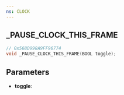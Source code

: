 ```yaml
---
ns: CLOCK
---
```

## _PAUSE_CLOCK_THIS_FRAME

```c
// 0x568D998A9FF96774
void _PAUSE_CLOCK_THIS_FRAME(BOOL toggle);
```

## Parameters
* **toggle**:
